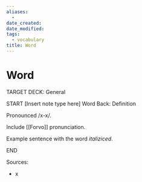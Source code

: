 ```yaml
---
aliases:
  - 
date_created: 
date_modified: 
tags:
  - vocabulary
title: Word
---
```


# Word

TARGET DECK: General

START
[Insert note type here]
Word
Back: Definition

Pronounced /x-x/.

Include [[Forvo]] pronunciation.

Example sentence with the word *italiziced*.

END

Sources:
- x
